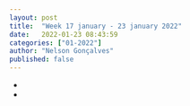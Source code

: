 ```yaml
---
layout: post
title:  "Week 17 january - 23 january 2022"
date:   2022-01-23 08:43:59
categories: ["01-2022"]
author: "Nelson Gonçalves"
published: false
---
```


* 
* 
